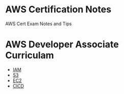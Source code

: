 # AWS Certification Notes

AWS Cert Exam Notes and Tips

# AWS Developer Associate Curriculam 

- [IAM]()
- [S3](s3.md#section)
- [EC2](ec2.md#section)
- [CICD](cicd.md#section)